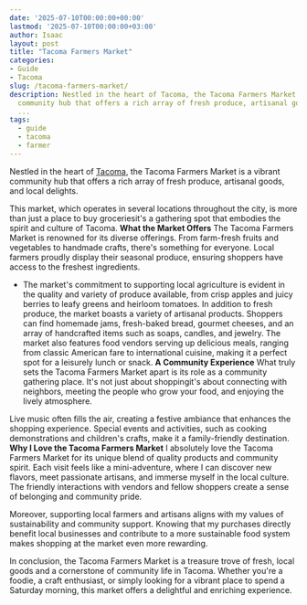 ```yaml
---
date: '2025-07-10T00:00:00+00:00'
lastmod: '2025-07-10T00:00:00+03:00'
author: Isaac
layout: post
title: "Tacoma Farmers Market"
categories:
- Guide
- Tacoma
slug: /tacoma-farmers-market/
description: Nestled in the heart of Tacoma, the Tacoma Farmers Market is a vibrant
  community hub that offers a rich array of fresh produce, artisanal goods, and local
  ...
tags: 
  - guide
  - tacoma
  - farmer
---
```

Nestled in the heart of [Tacoma](/posts/tacoma-art-museum/), the Tacoma Farmers Market is a vibrant community hub that offers a rich array of fresh produce, artisanal goods, and local delights.

This market, which operates in several locations throughout the city, is more than just a place to buy groceriesit's a gathering spot that embodies the spirit and culture of Tacoma.
**What the Market Offers**
The Tacoma Farmers Market is renowned for its diverse offerings. From farm-fresh fruits and vegetables to handmade crafts, there's something for everyone. Local farmers proudly display their seasonal produce, ensuring shoppers have access to the freshest ingredients.
- The market's commitment to supporting local agriculture is evident in the quality and variety of produce available, from crisp apples and juicy berries to leafy greens and heirloom tomatoes.
In addition to fresh produce, the market boasts a variety of artisanal products. Shoppers can find homemade jams, fresh-baked bread, gourmet cheeses, and an array of handcrafted items such as soaps, candles, and jewelry. The market also features food vendors serving up delicious meals, ranging from classic American fare to international cuisine, making it a perfect spot for a leisurely lunch or snack.
**A Community Experience**
What truly sets the Tacoma Farmers Market apart is its role as a community gathering place. It's not just about shoppingit's about connecting with neighbors, meeting the people who grow your food, and enjoying the lively atmosphere.

Live music often fills the air, creating a festive ambiance that enhances the shopping experience. Special events and activities, such as cooking demonstrations and children's crafts, make it a family-friendly destination.
**Why I Love the Tacoma Farmers Market**
I absolutely love the Tacoma Farmers Market for its unique blend of quality products and community spirit. Each visit feels like a mini-adventure, where I can discover new flavors, meet passionate artisans, and immerse myself in the local culture. The friendly interactions with vendors and fellow shoppers create a sense of belonging and community pride.

Moreover, supporting local farmers and artisans aligns with my values of sustainability and community support. Knowing that my purchases directly benefit local businesses and contribute to a more sustainable food system makes shopping at the market even more rewarding.

In conclusion, the Tacoma Farmers Market is a treasure trove of fresh, local goods and a cornerstone of community life in Tacoma. Whether you're a foodie, a craft enthusiast, or simply looking for a vibrant place to spend a Saturday morning, this market offers a delightful and enriching experience.
